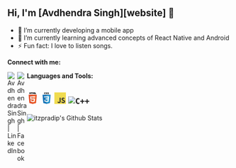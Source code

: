 ## Hi, I'm [Avdhendra Singh][website] 👋

- 🔭 I’m currently developing a mobile app
- 🌱 I’m currently learning advanced concepts of React Native and Android
- ⚡ Fun fact: I love to listen songs. 

**Connect with me:**


[<img align="left" alt="Avdhendra Singh | LinkedIn" width="22px" src="https://img.icons8.com/color/22/000000/linkedin.png" />][linkedin]
[<img align="left" alt="Avdhendra Singh | Facebook" width="22px" src="https://img.icons8.com/color/22/000000/facebook-new.png" />][facebook]



**Languages and Tools:**

<code><img alt="HTML5" width="26px" src="https://raw.githubusercontent.com/github/explore/80688e429a7d4ef2fca1e82350fe8e3517d3494d/topics/html/html.png" /></code>
<code><img alt="CSS3" width="26px" src="https://raw.githubusercontent.com/github/explore/80688e429a7d4ef2fca1e82350fe8e3517d3494d/topics/css/css.png" /></code>
<code><img alt="JavaScript" width="26px" src="https://raw.githubusercontent.com/github/explore/80688e429a7d4ef2fca1e82350fe8e3517d3494d/topics/javascript/javascript.png" /></code>
<code><img alt="C++" width="26px" src="https://www.google.com/imgres?imgurl=https%3A%2F%2Fi.redd.it%2F31b2ii8hchi31.jpg&imgrefurl=https%3A%2F%2Fwww.reddit.com%2Fr%2Fcpp%2Fcomments%2Fcv0o0x%2Fc_has_a_lovely_logo_why_arent_we_using_it_as_the%2F&tbnid=u3DRZ-h_JV6mNM&vet=12ahUKEwjXwvqSiJ32AhULYZQKHUfDAKIQMygcegUIARCPAg..i&docid=Nubvs3kcqCoJYM&w=630&h=630&q=c%2B%2B%20icon&ved=2ahUKEwjXwvqSiJ32AhULYZQKHUfDAKIQMygcegUIARCPAg" /></code>
---



<img align="left" alt="itzpradip's Github Stats" src="https://github-readme-stats.vercel.app/api?username=avdhendra&&show_icons=true&title_color=ffffff&icon_color=bb2acf&text_color=daf7dc&bg_color=151515" />

[facebook]: https://www.facebook.com/sarthakbhaduria/
[linkedin]: https://www.linkedin.com/in/avdhendra-singh-6906791b1/

